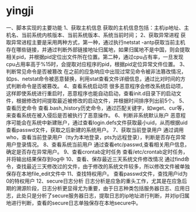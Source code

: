 # yingji
一、脚本实现的主要功能
1、获取主机信息
获取的主机信息包括：主机ip地址、主机名、当前系统内核版本、当前系统版本、系统当前时间；
2、获取异常进程
获取异常进程主要是采用两种方式，第一种，通过执行netstat -antp获取当前主机存在哪些链接，并通过判断外部链接地址归属地，如果归属地不是中国，则会提取相关pid，并根据pid定位出文件所在位置。第二种，通过cpu占有率，一旦发现cpu占用率高于%15时，会提取对应程序的pid，根据pid定位异常文件位置。
3、判断常见命令是否被篡改
在之前的应急响应中出现过常见命令被非法篡改情况，如ps、netstat命令被恶意替换，利用stat查看文件详细信息，通过比对时间的方式判断命令是否被篡改。
4、查看系统启动项
很多恶意程序会修改系统启动项，这样即使系统进行重启时，恶意程序也能自动启动，查看init.d目录下的启动文件，根据修改时间提取最近被修改的启动文件，并根据时间排序列出前5个。
5、查看历史命令
查看.bash_history历史命令，通过匹配关键字，如wget、cur等，来查看系统在被入侵后是否被执行了恶意操作。
6、判断非系统默认账户
恶意程序可能会在系统中新建账户，通过查看login.defs文件获取最小uid，从而根据uid查看passwd文件，获取之后新建的系统用户。
7、获取当前登录用户
通过调用who，查看当前登录用户（tty为本地登录，pts为远程登录），判断是否存在异常用户登录情况。
8、查看系统当前用户
通过查看etc/passwd,查看相关用户信息，确定是否存在异常用户。
9、查看crontab定时任务
查看/etc/crontab定时任务，并将输出结果保存到log中
10、查看、保存最近三天系统文件修改情况
通过find命令，查找最近三天修改过的文件，由于修改的系统文件较多，所以修改文件被单独保存在本地file_edit文件中
11、查找特权用户。
查看passwd文件，查找用户id为0的特权用户
12、secure日志分析
日志分析是应急的重头工作，尤其是在应急后期的溯源阶段，日志分析更显得尤为重要，由于日志种类包括服务器日志、应用日志，此处只是分析了secure服务器日志，提取日志的ip地址进行判断，并对ip归属地进行判断，查看的secure日志单独保存在本地secure中。
